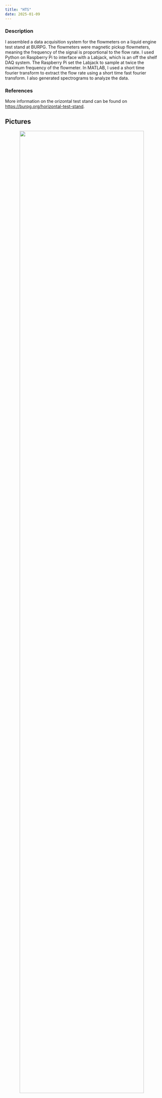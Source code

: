 ```yaml
---
title: "HTS"
date: 2025-01-09
---
```


### Description
I assembled a data acquisition system for the flowmeters on a liquid engine test stand at BURPG. The flowmeters were magnetic pickup flowmeters, meaning the frequency of the signal is proportional to the flow rate. I used Python on Raspberry Pi to interface with a Labjack, which is an off the shelf DAQ system. The Raspberry Pi set the Labjack to sample at twice the maximum frequency of the flowmeter. In MATLAB, I used a short time fourier transform to extract the flow rate using a short time fast fourier transform. I also generated spectrograms to analyze the data. 

### References
More information on the orizontal test stand can be found on https://burpg.org/horizontal-test-stand.

## Pictures
<p align="center">
<img src="/portfolio/images/HTS-SD-HF-01.png" width="90%">
</p>
<p align="center">
Horizontal Test Stand Firing Iron Lotus IV on February 11, 2022
</p>